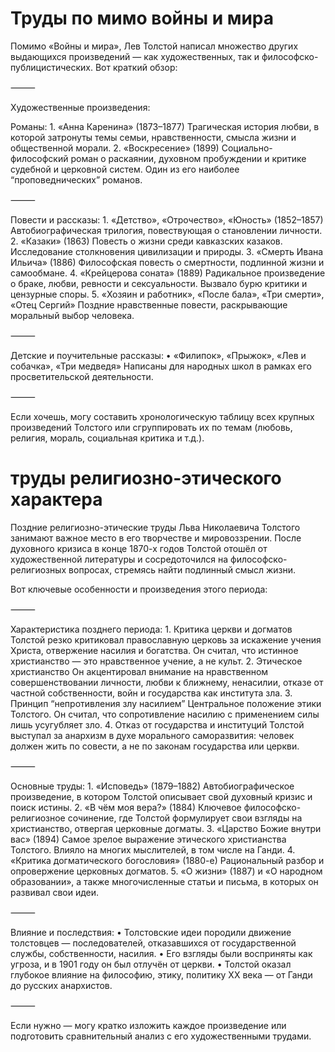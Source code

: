 # Труды по мимо войны и мира
Помимо «Войны и мира», Лев Толстой написал множество других выдающихся произведений — как художественных, так и философско-публицистических. Вот краткий обзор:

⸻

Художественные произведения:

Романы:
	1.	«Анна Каренина» (1873–1877)
Трагическая история любви, в которой затронуты темы семьи, нравственности, смысла жизни и общественной морали.
	2.	«Воскресение» (1899)
Социально-философский роман о раскаянии, духовном пробуждении и критике судебной и церковной систем. Один из его наиболее “проповеднических” романов.

⸻

Повести и рассказы:
	1.	«Детство», «Отрочество», «Юность» (1852–1857)
Автобиографическая трилогия, повествующая о становлении личности.
	2.	«Казаки» (1863)
Повесть о жизни среди кавказских казаков. Исследование столкновения цивилизации и природы.
	3.	«Смерть Ивана Ильича» (1886)
Философская повесть о смертности, подлинной жизни и самообмане.
	4.	«Крейцерова соната» (1889)
Радикальное произведение о браке, любви, ревности и сексуальности. Вызвало бурю критики и цензурные споры.
	5.	«Хозяин и работник», «После бала», «Три смерти», «Отец Сергий»
Поздние нравственные повести, раскрывающие моральный выбор человека.

⸻

Детские и поучительные рассказы:
	•	«Филипок», «Прыжок», «Лев и собачка», «Три медведя»
Написаны для народных школ в рамках его просветительской деятельности.

⸻

Если хочешь, могу составить хронологическую таблицу всех крупных произведений Толстого или сгруппировать их по темам (любовь, религия, мораль, социальная критика и т.д.).

# труды религиозно-этического характера
Поздние религиозно-этические труды Льва Николаевича Толстого занимают важное место в его творчестве и мировоззрении. После духовного кризиса в конце 1870-х годов Толстой отошёл от художественной литературы и сосредоточился на философско-религиозных вопросах, стремясь найти подлинный смысл жизни.

Вот ключевые особенности и произведения этого периода:

⸻

Характеристика позднего периода:
	1.	Критика церкви и догматов
Толстой резко критиковал православную церковь за искажение учения Христа, отвержение насилия и богатства. Он считал, что истинное христианство — это нравственное учение, а не культ.
	2.	Этическое христианство
Он акцентировал внимание на нравственном совершенствовании личности, любви к ближнему, ненасилии, отказе от частной собственности, войн и государства как института зла.
	3.	Принцип “непротивления злу насилием”
Центральное положение этики Толстого. Он считал, что сопротивление насилию с применением силы лишь усугубляет зло.
	4.	Отказ от государства и институций
Толстой выступал за анархизм в духе морального саморазвития: человек должен жить по совести, а не по законам государства или церкви.

⸻

Основные труды:
	1.	«Исповедь» (1879–1882)
Автобиографическое произведение, в котором Толстой описывает свой духовный кризис и поиск истины.
	2.	«В чём моя вера?» (1884)
Ключевое философско-религиозное сочинение, где Толстой формулирует свои взгляды на христианство, отвергая церковные догматы.
	3.	«Царство Божие внутри вас» (1894)
Самое зрелое выражение этического христианства Толстого. Влияло на многих мыслителей, в том числе на Ганди.
	4.	«Критика догматического богословия» (1880-е)
Рациональный разбор и опровержение церковных догматов.
	5.	«О жизни» (1887) и «О народном образовании», а также многочисленные статьи и письма, в которых он развивал свои идеи.

⸻

Влияние и последствия:
	•	Толстовские идеи породили движение толстовцев — последователей, отказавшихся от государственной службы, собственности, насилия.
	•	Его взгляды были восприняты как угроза, и в 1901 году он был отлучён от церкви.
	•	Толстой оказал глубокое влияние на философию, этику, политику XX века — от Ганди до русских анархистов.

⸻

Если нужно — могу кратко изложить каждое произведение или подготовить сравнительный анализ с его художественными трудами.